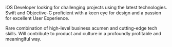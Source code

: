 iOS Developer looking for challenging projects using the latest technologies. Swift and Objective-C proficient with a keen eye for design and a passion for excellent User Experience.

Rare combination of high-level business acumen and cutting-edge tech skills. Will contribute to product and culture in a profoundly profitable and meaninglful way.